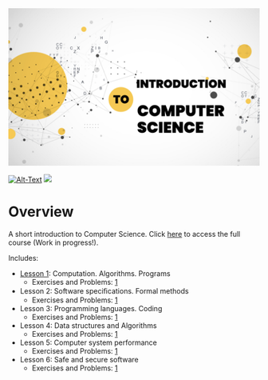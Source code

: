 <img src="/Images/Intro-CS.png" />

[![Alt-Text](https://img.shields.io/static/v1.svg?label=ver&message=1.0&color=success)](docs/start.md)
[![](https://img.shields.io/static/v1.svg?label=license&message=BSD3&color=blue)](LICENSE)

# Overview
A short introduction to Computer Science. Click [here](https://github.com/sparvu/intro2cs/blob/main/Intro-CS.pdf) to access the full course (Work in progress!). 

Includes:

* [Lesson 1](https://github.com/sparvu/intro2cs/blob/main/lesson1/cs1.pdf): Computation. Algorithms. Programs
  * Exercises and Problems: [1](https://github.com/sparvu/intro2cs/blob/main/lesson1/ex1.pdf)
* Lesson 2: Software speciﬁcations. Formal methods
  * Exercises and Problems: [1]()
* Lesson 3: Programming languages. Coding
  * Exercises and Problems: [1]()
* Lesson 4: Data structures and Algorithms
  * Exercises and Problems: [1]()
* Lesson 5: Computer system performance
  * Exercises and Problems: [1]()
* Lesson 6: Safe and secure software
  * Exercises and Problems: [1]()
